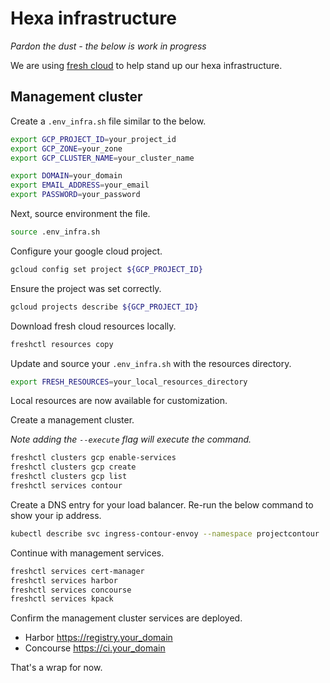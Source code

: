 # Hexa infrastructure

_Pardon the dust - the below is work in progress_

We are using [fresh cloud](https://github.com/initialcapacity/freshcloud) to help stand up our hexa infrastructure. 

## Management cluster

Create a `.env_infra.sh` file similar to the below.

```bash
export GCP_PROJECT_ID=your_project_id
export GCP_ZONE=your_zone
export GCP_CLUSTER_NAME=your_cluster_name

export DOMAIN=your_domain
export EMAIL_ADDRESS=your_email
export PASSWORD=your_password
```

Next, source environment the file.

```bash
source .env_infra.sh
```

Configure your google cloud project.

```bash
gcloud config set project ${GCP_PROJECT_ID}
```

Ensure the project was set correctly.

```bash
gcloud projects describe ${GCP_PROJECT_ID}
```

Download fresh cloud resources locally.

```bash
freshctl resources copy
```

Update and source your `.env_infra.sh` with the resources directory.

```bash
export FRESH_RESOURCES=your_local_resources_directory
```

Local resources are now available for customization.

Create a management cluster.

_Note adding the `--execute` flag will execute the command._

```bash
freshctl clusters gcp enable-services
freshctl clusters gcp create
freshctl clusters gcp list
freshctl services contour
```

Create a DNS entry for your load balancer. Re-run the below command to show your ip address.

```bash
kubectl describe svc ingress-contour-envoy --namespace projectcontour | grep Ingress | awk '{print $3}'
```

Continue with management services.

```bash
freshctl services cert-manager
freshctl services harbor
freshctl services concourse
freshctl services kpack
```

Confirm the management cluster services are deployed.

* Harbor https://registry.your_domain
* Concourse  https://ci.your_domain


That's a wrap for now.

